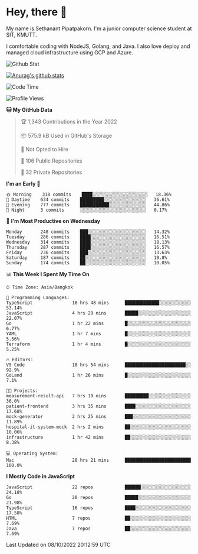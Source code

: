 # Hey, there 🙌
My name is Sethanant Pipatpakorn. I'm a junior computer science student at SIT, KMUTT.

I comfortable coding with NodeJS, Golang, and Java. I also love deploy and managed cloud infrastructure using GCP and Azure.

![Github Stat](https://github-profile-summary-cards.vercel.app/api/cards/profile-details?username=thetkpark&theme=dracula)

[![Anurag's github stats](https://github-readme-stats.vercel.app/api?username=thetkpark&count_private=true&show_icons=true&theme=tokyonight)](https://github.com/anuraghazra/github-readme-stats)

<!--START_SECTION:waka-->
![Code Time](http://img.shields.io/badge/Code%20Time-840%20hrs%2021%20mins-blue)

![Profile Views](http://img.shields.io/badge/Profile%20Views-6-blue)

**🐱 My GitHub Data** 

> 🏆 1,343 Contributions in the Year 2022
 > 
> 📦 575.9 kB Used in GitHub's Storage 
 > 
> 🚫 Not Opted to Hire
 > 
> 📜 106 Public Repositories 
 > 
> 🔑 32 Private Repositories  
 > 
**I'm an Early 🐤** 

```text
🌞 Morning    318 commits    ████░░░░░░░░░░░░░░░░░░░░░   18.36% 
🌆 Daytime    634 commits    █████████░░░░░░░░░░░░░░░░   36.61% 
🌃 Evening    777 commits    ███████████░░░░░░░░░░░░░░   44.86% 
🌙 Night      3 commits      ░░░░░░░░░░░░░░░░░░░░░░░░░   0.17%

```
📅 **I'm Most Productive on Wednesday** 

```text
Monday       248 commits    ███░░░░░░░░░░░░░░░░░░░░░░   14.32% 
Tuesday      286 commits    ████░░░░░░░░░░░░░░░░░░░░░   16.51% 
Wednesday    314 commits    ████░░░░░░░░░░░░░░░░░░░░░   18.13% 
Thursday     287 commits    ████░░░░░░░░░░░░░░░░░░░░░   16.57% 
Friday       236 commits    ███░░░░░░░░░░░░░░░░░░░░░░   13.63% 
Saturday     187 commits    ██░░░░░░░░░░░░░░░░░░░░░░░   10.8% 
Sunday       174 commits    ██░░░░░░░░░░░░░░░░░░░░░░░   10.05%

```


📊 **This Week I Spent My Time On** 

```text
⌚︎ Time Zone: Asia/Bangkok

💬 Programming Languages: 
TypeScript               10 hrs 48 mins      █████████████░░░░░░░░░░░░   53.14% 
JavaScript               4 hrs 29 mins       █████░░░░░░░░░░░░░░░░░░░░   22.07% 
Go                       1 hr 22 mins        █░░░░░░░░░░░░░░░░░░░░░░░░   6.77% 
YAML                     1 hr 7 mins         █░░░░░░░░░░░░░░░░░░░░░░░░   5.56% 
Terraform                1 hr 4 mins         █░░░░░░░░░░░░░░░░░░░░░░░░   5.25%

🔥 Editors: 
VS Code                  18 hrs 54 mins      ███████████████████████░░   92.9% 
GoLand                   1 hr 26 mins        █░░░░░░░░░░░░░░░░░░░░░░░░   7.1%

🐱‍💻 Projects: 
measurement-result-api   7 hrs 19 mins       █████████░░░░░░░░░░░░░░░░   36.0% 
patient-frontend         3 hrs 35 mins       ████░░░░░░░░░░░░░░░░░░░░░   17.68% 
mock-generator           2 hrs 25 mins       ███░░░░░░░░░░░░░░░░░░░░░░   11.89% 
hospital-it-system-mock  2 hrs 2 mins        ██░░░░░░░░░░░░░░░░░░░░░░░   10.06% 
infrastructure           1 hr 42 mins        ██░░░░░░░░░░░░░░░░░░░░░░░   8.38%

💻 Operating System: 
Mac                      20 hrs 21 mins      █████████████████████████   100.0%

```

**I Mostly Code in JavaScript** 

```text
JavaScript               22 repos            ██████░░░░░░░░░░░░░░░░░░░   24.18% 
Go                       20 repos            █████░░░░░░░░░░░░░░░░░░░░   21.98% 
TypeScript               16 repos            ████░░░░░░░░░░░░░░░░░░░░░   17.58% 
HTML                     7 repos             ██░░░░░░░░░░░░░░░░░░░░░░░   7.69% 
Java                     7 repos             ██░░░░░░░░░░░░░░░░░░░░░░░   7.69%

```



 Last Updated on 08/10/2022 20:12:59 UTC
<!--END_SECTION:waka-->
